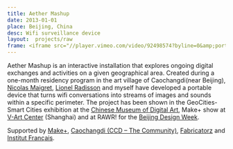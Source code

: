 ```yaml
---
title: Aether Mashup
date: 2013-01-01
place: Beijing, China
desc: Wifi surveillance device
layout:  projects/raw
frame: <iframe src="//player.vimeo.com/video/92498574?byline=0&amp;portrait=0" width="470" height="375" frameborder="0" webkitallowfullscreen mozallowfullscreen allowfullscreen></iframe>
---
```

Aether Mashup is an interactive installation that explores ongoing digital exchanges and activities on a given geographical area. Created during a one-month residency program in the art village of Caochangdi(near Beijing), [Nicolas Maigret](http://peripheriques.free.fr), [Lionel Radisson](http://makio135.com) and myself have developed a portable device that turns wifi conversations into streams of images and sounds within a specific perimeter. The project has been shown in the GeoCities-Smart Cities exhibition at the [Chinese Museum of Digital Art](http://www.modachina.org/), Make+ show at [V-Art Center](http://vartcenter.com ) (Shanghai) and at RAWR! for the [Beijing Design Week](http://www.bjdw.org/).

Supported by [Make+](http://makeplus.org), [Caochangdi (CCD – The Community)](http://caochangdi.org/), [Fabricatorz](http://fabricatorz.com/) and [Institut Français](http://www.institutfrancais-chine.com/).
